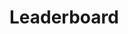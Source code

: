 # Leaderboard

<link rel="stylesheet" href="https://cdn.jsdelivr.net/npm/ag-grid-community/dist/styles/ag-theme-quartz-dark.css">
<script src="https://cdn.jsdelivr.net/npm/ag-grid-community/dist/ag-grid-community.min.js"></script>
<div id="js-leaderboard" style="width: 100%; height: 350px;" class="ag-theme-quartz-dark"></div>

<script src="js/leaderboard.js"></script>
